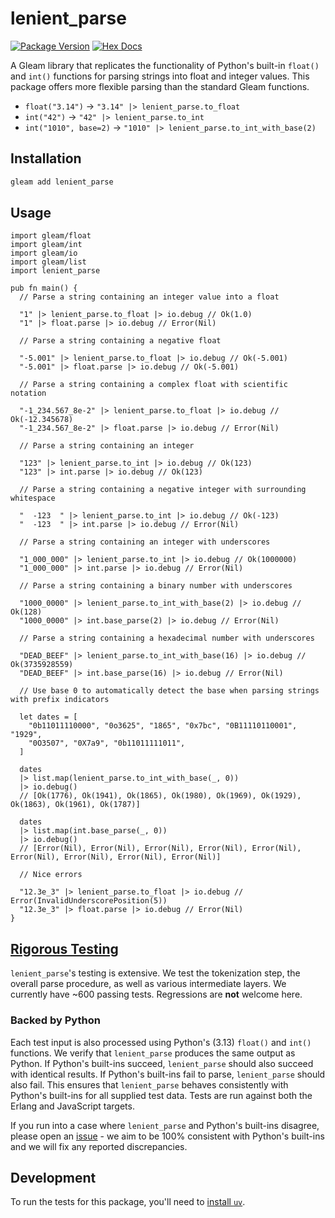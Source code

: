 # lenient_parse

[![Package Version](https://img.shields.io/hexpm/v/lenient_parse)](https://hex.pm/packages/lenient_parse)
[![Hex Docs](https://img.shields.io/badge/hex-docs-ffaff3)](https://hexdocs.pm/lenient_parse/)

A Gleam library that replicates the functionality of Python's built-in `float()`
and `int()` functions for parsing strings into float and integer values. This
package offers more flexible parsing than the standard Gleam functions.

- `float("3.14")` -> `"3.14" |> lenient_parse.to_float`
- `int("42")` -> `"42" |> lenient_parse.to_int`
- `int("1010", base=2)` -> `"1010" |> lenient_parse.to_int_with_base(2)`

## Installation

```sh
gleam add lenient_parse
```

## Usage

```gleam
import gleam/float
import gleam/int
import gleam/io
import gleam/list
import lenient_parse

pub fn main() {
  // Parse a string containing an integer value into a float

  "1" |> lenient_parse.to_float |> io.debug // Ok(1.0)
  "1" |> float.parse |> io.debug // Error(Nil)

  // Parse a string containing a negative float

  "-5.001" |> lenient_parse.to_float |> io.debug // Ok(-5.001)
  "-5.001" |> float.parse |> io.debug // Ok(-5.001)

  // Parse a string containing a complex float with scientific notation

  "-1_234.567_8e-2" |> lenient_parse.to_float |> io.debug // Ok(-12.345678)
  "-1_234.567_8e-2" |> float.parse |> io.debug // Error(Nil)

  // Parse a string containing an integer

  "123" |> lenient_parse.to_int |> io.debug // Ok(123)
  "123" |> int.parse |> io.debug // Ok(123)

  // Parse a string containing a negative integer with surrounding whitespace

  "  -123  " |> lenient_parse.to_int |> io.debug // Ok(-123)
  "  -123  " |> int.parse |> io.debug // Error(Nil)

  // Parse a string containing an integer with underscores

  "1_000_000" |> lenient_parse.to_int |> io.debug // Ok(1000000)
  "1_000_000" |> int.parse |> io.debug // Error(Nil)

  // Parse a string containing a binary number with underscores

  "1000_0000" |> lenient_parse.to_int_with_base(2) |> io.debug // Ok(128)
  "1000_0000" |> int.base_parse(2) |> io.debug // Error(Nil)

  // Parse a string containing a hexadecimal number with underscores

  "DEAD_BEEF" |> lenient_parse.to_int_with_base(16) |> io.debug // Ok(3735928559)
  "DEAD_BEEF" |> int.base_parse(16) |> io.debug // Error(Nil)

  // Use base 0 to automatically detect the base when parsing strings with prefix indicators

  let dates = [
    "0b11011110000", "0o3625", "1865", "0x7bc", "0B11110110001", "1929",
    "0O3507", "0X7a9", "0b11011111011",
  ]

  dates
  |> list.map(lenient_parse.to_int_with_base(_, 0))
  |> io.debug()
  // [Ok(1776), Ok(1941), Ok(1865), Ok(1980), Ok(1969), Ok(1929), Ok(1863), Ok(1961), Ok(1787)]

  dates
  |> list.map(int.base_parse(_, 0))
  |> io.debug()
  // [Error(Nil), Error(Nil), Error(Nil), Error(Nil), Error(Nil), Error(Nil), Error(Nil), Error(Nil), Error(Nil)]

  // Nice errors

  "12.3e_3" |> lenient_parse.to_float |> io.debug // Error(InvalidUnderscorePosition(5))
  "12.3e_3" |> float.parse |> io.debug // Error(Nil)
}
```

## [Rigorous Testing](https://github.com/JosephTLyons/lenient_parse/tree/main/test/data)

`lenient_parse`'s testing is extensive. We test the tokenization step, the
overall parse procedure, as well as various intermediate layers. We currently
have ~600 passing tests. Regressions are **not** welcome here.

### Backed by Python

Each test input is also processed using Python's (3.13) `float()` and `int()`
functions. We verify that `lenient_parse` produces the same output as Python. If
Python's built-ins succeed, `lenient_parse` should also succeed with identical
results. If Python's built-ins fail to parse, `lenient_parse` should also fail.
This ensures that `lenient_parse` behaves consistently with Python's built-ins
for all supplied test data. Tests are run against both the Erlang and JavaScript
targets.

If you run into a case where `lenient_parse` and Python's built-ins disagree,
please open an [issue](https://github.com/JosephTLyons/lenient_parse/issues) -
we aim to be 100% consistent with Python's built-ins and we will fix any
reported discrepancies.

## Development

To run the tests for this package, you'll need to [install
`uv`](https://docs.astral.sh/uv/getting-started/installation/).
